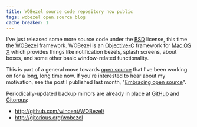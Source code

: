 ```yaml
---
title: WOBezel source code repository now public
tags: wobezel open.source blog
cache_breaker: 1
---
```


I've just released some more source code under the [BSD](/wiki/BSD) license, this time the [WOBezel](/wiki/WOBezel) framework. WOBezel is an [Objective-C](/wiki/Objective-C) framework for [Mac OS X](/wiki/Mac_OS_X) which provides things like notification bezels, splash screens, about boxes, and some other basic window-related functionality.

This is part of a general move towards [open source](/wiki/open_source) that I've been working on for a long, long time now. If you're interested to hear about my motivation, see the post I published last month, "[Embracing open source](/blog/embracing-open-source)".

Periodically-updated backup mirrors are already in place at [GitHub](/wiki/GitHub) and [Gitorous](/wiki/Gitorous):

-   <http://github.com/wincent/WOBezel/>
-   <http://gitorious.org/wobezel>
